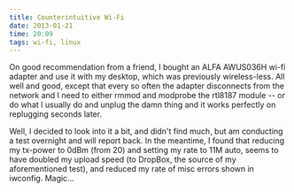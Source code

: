 ```yaml
---
title: Counterintuitive Wi-Fi 
date: 2013-01-21
time: 20:09
tags: wi-fi, linux
---
```


On good recommendation from a friend, I bought an ALFA AWUS036H wi-fi
adapter and use it with my desktop, which was previously wireless-less.
All well and good, except that every so often the adapter disconnects
from the network and I need to either rmmod and modprobe the rtl8187
module -- or do what I usually do and unplug the damn thing and it works
perfectly on replugging seconds later. 

Well, I decided to look into it a bit, and didn't find much, but am
conducting a test overnight and will report back. In the meantime, I
found that reducing my tx-power to 0dBm (from 20) and setting my rate to
11M auto, seems to have doubled my upload speed (to DropBox, the source
of my aforementioned test), and reduced my rate of misc errors shown
in iwconfig. Magic...
